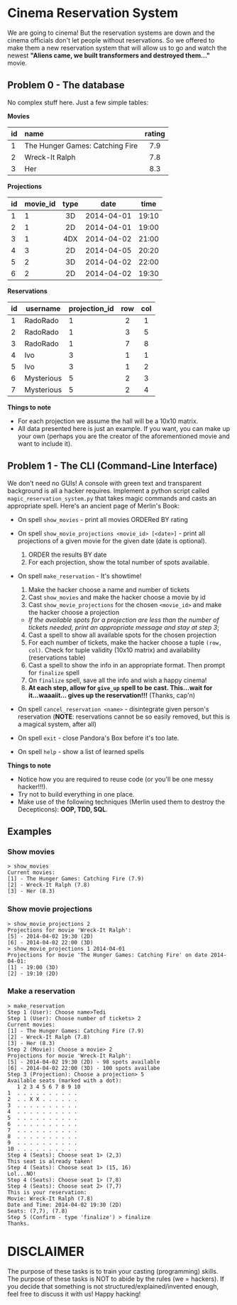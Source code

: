 # Cinema Reservation System
We are going to cinema! But the reservation systems are down and the cinema officials don't let people without reservations. So we offered to make them a new reservation system that will allow us to go and watch the newest **"Aliens came, we built transformers and destroyed them..."** movie.

## Problem 0 - The database
No complex stuff here. Just a few simple tables:

**Movies**

| id | name | rating |
| ------------- |:-------------| :---: |
|1|The Hunger Games: Catching Fire |7.9|
|2|Wreck-It Ralph|7.8|
|3|Her|8.3|

**Projections**

| id | movie_id | type | date | time |
| ---|----------|:----:| :--: | :--: |
|1|1|3D|2014-04-01|19:10
|2|1|2D|2014-04-01|19:00
|3|1|4DX|2014-04-02|21:00
|4|3|2D|2014-04-05|20:20
|5|2|3D|2014-04-02|22:00
|6|2|2D|2014-04-02|19:30

**Reservations**

| id | username | projection_id | row | col |
| ---|----------|---------------|:----:|:---:|
|1|RadoRado|1|2|1|
|2|RadoRado|1|3|5|
|3|RadoRado|1|7|8|
|4|Ivo|3|1|1|
|5|Ivo|3|1|2|
|6|Mysterious|5|2|3|
|7|Mysterious|5|2|4|

**Things to note**
* For each projection we assume the hall will be a 10x10 matrix.
* All data presented here is just an example. If you want, you can make up your own (perhaps you are the creator of the aforementioned movie and want to include it).

## Problem 1 - The CLI (Command-Line Interface)
We don't need no GUIs! A console with green text and transparent background is all a hacker requires.
Implement a python script called ```magic_reservation_system.py``` that takes magic commands and casts an appropriate spell. Here's an ancient page of Merlin's Book:
* On spell ```show_movies``` - print all movies ORDERed BY rating
* On spell ```show_movie_projections <movie_id> [<date>]``` - print all projections of a given movie for the given date (date is optional).
  1. ORDER the results BY date
  2. For each projection, show the total number of spots available.

* On spell ```make_reservation``` - It's showtime!
  1. Make the hacker choose a name and number of tickets
  2. Cast ```show_movies``` and make the hacker choose a movie by id
  3. Cast ```show_movie_projections``` for the chosen ```<movie_id>``` and make the hacker choose a projection
    * *If the available spots for a projection are less than the number of tickets needed, print an appropriate message and stay at step 3*;
  4. Cast a spell to show all available spots for the chosen projection
  5. For each number of tickets, make the hacker choose a tuple ```(row, col)```. Check for tuple validity (10x10 matrix) and availability (reservations table)
  6. Cast a spell to show the info in an appropriate format. Then prompt for ```finalize``` spell
  7. On ```finalize``` spell, save all the info and wish a happy cinema!
  0. **At each step, allow for ```give_up``` spell to be cast. This...wait for it...waaaiit... gives up the reservation!!!** (Thanks, cap'n)

* On spell ```cancel_reservation <name>``` - disintegrate given person's reservation (**NOTE**: reservations cannot be so easily removed, but this is a magical system, after all)
* On spell ```exit``` - close Pandora's Box before it's too late.
* On spell ```help``` - show a list of learned spells


**Things to note**
* Notice how you are required to reuse code (or you'll be one messy hacker!!!).
* Try not to build everything in one place.
* Make use of the following techniques (Merlin used them to destroy the Decepticons): **OOP, TDD, SQL**.



## Examples

### Show movies

```
> show_movies
Current movies:
[1] - The Hunger Games: Catching Fire (7.9)
[2] - Wreck-It Ralph (7.8)
[3] - Her (8.3)
```

### Show movie projections ###

```
> show_movie_projections 2
Projections for movie 'Wreck-It Ralph':
[5] - 2014-04-02 19:30 (2D)
[6] - 2014-04-02 22:00 (3D)
> show_movie_projections 1 2014-04-01
Projections for movie 'The Hunger Games: Catching Fire' on date 2014-04-01:
[1] - 19:00 (3D)
[2] - 19:10 (2D)
```


### Make a reservation

```
> make_reservation
Step 1 (User): Choose name>Tedi
Step 1 (User): Choose number of tickets> 2
Current movies:
[1] - The Hunger Games: Catching Fire (7.9)
[2] - Wreck-It Ralph (7.8)
[3] - Her (8.3)
Step 2 (Movie): Choose a movie> 2
Projections for movie 'Wreck-It Ralph':
[5] - 2014-04-02 19:30 (2D) - 98 spots available
[6] - 2014-04-02 22:00 (3D) - 100 spots availabe
Step 3 (Projection): Choose a projection> 5
Available seats (marked with a dot):
   1 2 3 4 5 6 7 8 9 10
1  . . . . . . . . . .
2  . . X X . . . . . .
3  . . . . . . . . . .
4  . . . . . . . . . .
5  . . . . . . . . . .
6  . . . . . . . . . .
7  . . . . . . . . . .
8  . . . . . . . . . .
9  . . . . . . . . . .
10 . . . . . . . . . .
Step 4 (Seats): Choose seat 1> (2,3)
This seat is already taken!
Step 4 (Seats): Choose seat 1> (15, 16)
Lol...NO!
Step 4 (Seats): Choose seat 1> (7,8)
Step 4 (Seats): Choose seat 2> (7,7)
This is your reservation:
Movie: Wreck-It Ralph (7.8)
Date and Time: 2014-04-02 19:30 (2D)
Seats: (7,7), (7.8)
Step 5 (Confirm - type 'finalize') > finalize
Thanks.
```

# DISCLAIMER
The purpose of these tasks is to train your casting (programming) skills.
The purpose of these tasks is NOT to abide by the rules (we = hackers).
If you decide that something is not structured/explained/invented enough, feel free to discuss it with us!
Happy hacking!
